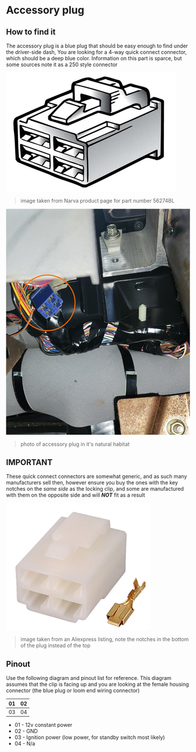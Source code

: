 # Accessory plug

## How to find it
The accessory plug is a blue plug that should be easy enough to find under the driver-side dash, You are looking for a 4-way quick connect connector, which should be a deep blue color. Information on this part is sparce, but some sources note it as a 250 style connector

![Narva plug image (from website)](./narva-plug.png)

> image taken from Narva product page for part number 56274BL

![Accessory Connector](./blue-acc-plug.jpg)

> photo of accessory plug in it's natural habitat

## IMPORTANT
These quick connect connectors are somewhat generic, and as such many manufacturers sell then, however ensure you buy the ones with the key notches on the *same side* as the locking clip, and some are manufactured with them on the opposite side and will ***NOT*** fit as a result

![alt text](./incorrect-plug.png)

> image taken from an Aliexpress listing, note the notches in the bottom of the plug instead of the top

## Pinout
Use the following diagram and pinout list for reference. This diagram assumes that the clip is facing up and you are looking at the female housing connector (the blue plug or loom end wiring connector)

| 01 | 02 |
| --- | --- |
| 03 | 04 |

- 01 - 12v constant power
- 02 - GND
- 03 - Ignition power (low power, for standby switch most likely)
- 04 - N/a